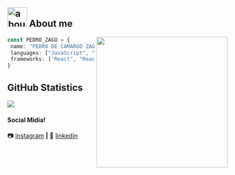 ## <img width="45" alt="about" src="https://raw.github.com/elizarov/elizarov/master/about.png"> About me

<img align="right" width="300" src="https://i2.wp.com/allhtaccess.info/wp-content/uploads/2018/03/programming.gif?fit=1281%2C716&ssl=1" />

```typescript
const PEDRO_ZAGO = {
 name: "PEDRO DE CAMARGO ZAGO",
 languages: ["JavaScript", "TypeScript"],
 frameworks: ["React", "React Native", "Angular"],
}
```

## **GitHub Statistics**

<a href="https://github.com/PedroZago">
  <img align="center" src="https://github-readme-stats.vercel.app/api/top-langs/?username=PedroZago&theme=dracula&hide_langs_below=1" />
</a>

[instagram]: https://www.instagram.com/pedro.czago/
[linkedin]: https://www.linkedin.com/in/pedro-de-camargo-zago/

<br>

#### Social Midia!

📷 [instagram][instagram] **|** 
👔 [linkedin][linkedin]

